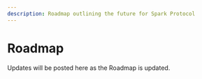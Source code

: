 ```yaml
---
description: Roadmap outlining the future for Spark Protocol
---
```


# Roadmap

Updates will be posted here as the Roadmap is updated.
